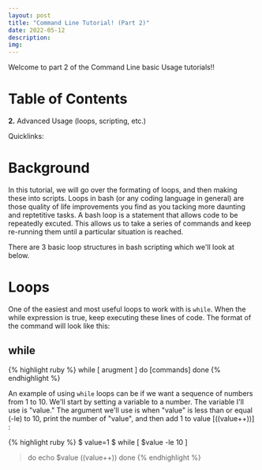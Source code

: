 ```yaml
---
layout: post
title: "Command Line Tutorial! (Part 2)"
date: 2022-05-12
description: 
img:
---
```


Welcome to part 2 of the Command Line basic Usage tutorials!!

# Table of Contents #
**2.** Advanced Usage (loops, scripting, etc.)

Quicklinks: 

# Background #

In this tutorial, we will go over the formating of loops, and then making these into scripts. Loops in bash (or any coding language in general) are those quality of life improvements you find as you tacking more daunting and reptetitive tasks. A bash loop is a statement that allows code to be repeatedly excuted. This allows us to take a series of commands and keep re-running them until a particular situation is reached.

There are 3 basic loop structures in bash scripting which we'll look at below.

# Loops #
One of the easiest and most useful loops to work with is `while`. When the while expression is true, keep executing these lines of code. The format of the command will look like this:

## while ##

{% highlight ruby %}
while [ arugment ]
do
[commands]
done
{% endhighlight %}

An example of using `while` loops can be if we want a sequence of numbers from 1 to 10. We'll start by setting a variable to a number. The variable I'll use is "value." The argument we'll use is when "value" is less than or equal (-le) to 10, print the number of "value", and then add 1 to value [((value++))] :

{% highlight ruby %}
$ value=1
$ while [ $value -le 10 ]
>do
>echo $value
>((value++))
>done
{% endhighlight %}
 
